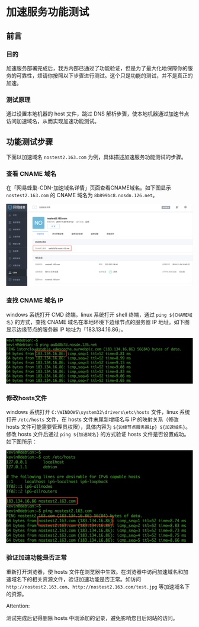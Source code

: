 # 加速服务功能测试

## 前言

### 目的
加速服务部署完成后，我方内部已通过了功能验证，但是为了最大化地保障你的服务的可靠性，烦请你按照以下步骤进行测试。这个只是功能的测试，并不是真正的加速。

### 测试原理
通过设置本地机器的 host 文件，跳过 DNS 解析步骤，使本地机器通过加速节点访问加速域名，从而实现加速功能测试。

## 功能测试步骤

下面以加速域名 `nostest2.163.com` 为例，具体描述加速服务功能测试的步骤。

### 查看 CNAME 域名
在「网易蜂巢-CDN-加速域名详情」页面查看CNAME域名。如下图显示 `nostest2.163.com` 的 CNAME 域名为 `8b899bc8.nosdn.126.net`。

![](./image/加速服务功能测试-查看CNAME域名.png)

### 查找 CNAME 域名 IP
windows 系统打开 CMD 终端，linux 系统打开 shell 终端，通过 `ping ${CNAME域名}` 的方式，查找 CNAME 域名在本地环境下边缘节点的服务器 IP 地址。如下图显示边缘节点的服务器 IP 地址为「183.134.16.86」。

![](./image/加速服务功能测试-查找CNAME域名ip.png)

### 修改hosts文件
windows 系统打开 `C:\WINDOWS\system32\drivers\etc\hosts` 文件，linux 系统打开 `/etc/hosts` 文件，在 hosts 文件末尾新增域名与 IP 的映射关系（修改 hosts 文件可能需要管理员权限），具体内容为 `${边缘节点服务器ip} ${加速域名}`。修改 hosts 文件后通过 `ping ${加速域名}` 的方式验证 hosts 文件是否设置成功。如下图所示：

![](./image/加速服务功能测试-修改hosts文件.png)

### 验证加速功能是否正常

重新打开浏览器，使 hosts 文件在浏览器中生效。在浏览器中访问加速域名和加速域名下的相关资源文件，验证加速功能是否正常。如访问 `http://nostest2.163.com`、`http://nostest2.163.com/test.jpg` 等加速域名下的资源。

<span>Attention:</span><div class="alertContent">测试完成后记得删除 hosts 中刚添加的记录，避免影响您日后网站的访问。</div>